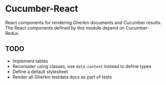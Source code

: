 # Cucumber-React

React components for rendering Gherkin documents and Cucumber results.
The React components defined by this module depend on Cucumber-Redux.

## TODO

* Implement tables
* Reconsider using classes, use `data-content` instead to define types
* Define a default stylesheet
* Render all Gherkin testdata docs as part of tests 
